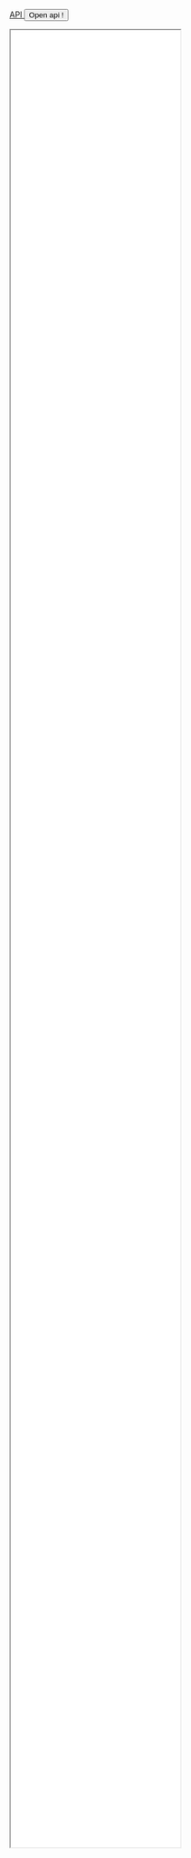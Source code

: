 [API ](/multiuav_gui_doc/Development/api.md)
<button type="button"  onclick="window.location.href='/multiuav_gui_doc/Development/api/api.html';">Open api !</button>

<iframe src="/multiuav_gui_doc/Development/api/api.html" style="height:80vh"></iframe>
